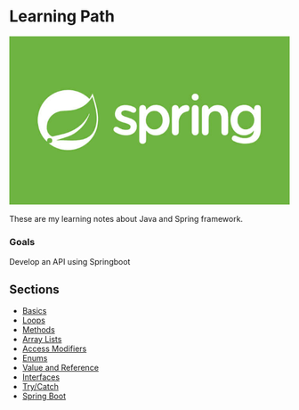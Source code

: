 # Learning Path

![](../../../Img/j_01.jpeg)

These are my learning notes about Java and Spring framework.

### Goals

Develop an API using Springboot

## Sections
+ [Basics](./01_Basics.md)
+ [Loops](./02_Loops.md)
+ [Methods](./03_Methods.md)
+ [Array Lists](./04_Lists.md)
+ [Access Modifiers](./05_Access-Modifiers.md)
+ [Enums](./06_Enums.md)
+ [Value and Reference](./07_Value-Reference.md)
+ [Interfaces](./08_Interfaces.md)
+ [Try/Catch](./09_Try-Catch.md)
+ [Spring Boot](./01_Springboot.md)
